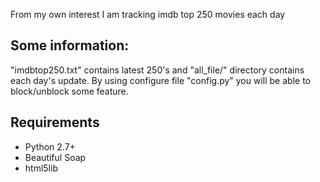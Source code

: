 From my own interest I am tracking imdb top 250 movies each day

## Some information:
"imdbtop250.txt" contains latest 250's and "all_file/" directory contains each day's update.
By using configure file "config.py" you will be able to block/unblock some feature.

## Requirements
+ Python 2.7+
+ Beautiful Soap
+ html5lib

